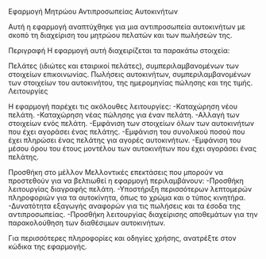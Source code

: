 Εφαρμογή Μητρώου Αντιπροσωπείας Αυτοκινήτων


Αυτή η εφαρμογή αναπτύχθηκε για μια αντιπροσωπεία αυτοκινήτων με σκοπό τη διαχείριση του μητρώου πελατών και των πωλήσεών της.

Περιγραφή
Η εφαρμογή αυτή διαχειρίζεται τα παρακάτω στοιχεία:

Πελάτες (ιδιώτες και εταιρικοί πελάτες), συμπεριλαμβανομένων των στοιχείων επικοινωνίας.
Πωλήσεις αυτοκινήτων, συμπεριλαμβανομένων των στοιχείων του αυτοκινήτου, της ημερομηνίας πώλησης και της τιμής.
Λειτουργίες

Η εφαρμογή παρέχει τις ακόλουθες λειτουργίες:
-Καταχώρηση νέου πελάτη.
-Καταχώρηση νέας πώλησης για έναν πελάτη.
-Αλλαγή των στοιχείων ενός πελάτη.
-Εμφάνιση των στοιχείων όλων των αυτοκινήτων που έχει αγοράσει ένας πελάτης.
-Εμφάνιση του συνολικού ποσού που έχει πληρώσει ένας πελάτης για αγορές αυτοκινήτων.
-Εμφάνιση του μέσου όρου του έτους μοντέλου των αυτοκινήτων που έχει αγοράσει ένας πελάτης.

Προσθήκη στο μέλλον
Μελλοντικές επεκτάσεις που μπορούν να προστεθούν για να βελτιωθεί η εφαρμογή περιλαμβάνουν:
-Προσθήκη λειτουργίας διαγραφής πελάτη.
-Υποστήριξη περισσότερων λεπτομερών πληροφοριών για τα αυτοκίνητα, όπως το χρώμα και ο τύπος κινητήρα.
-Δυνατότητα εξαγωγής αναφορών για τις πωλήσεις και τα έσοδα της αντιπροσωπείας.
-Προσθήκη λειτουργίας διαχείρισης αποθεμάτων για την παρακολούθηση των διαθέσιμων αυτοκινήτων.

Για περισσότερες πληροφορίες και οδηγίες χρήσης, ανατρέξτε στον κώδικα της εφαρμογής.
